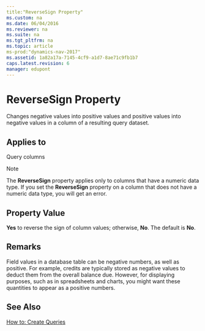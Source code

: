 ```yaml
---
title:"ReverseSign Property"
ms.custom: na
ms.date: 06/04/2016
ms.reviewer: na
ms.suite: na
ms.tgt_pltfrm: na
ms.topic: article
ms-prod:"dynamics-nav-2017"
ms.assetid: 1a82a17a-7145-4cf9-a1d7-8ae71c9fb1b7
caps.latest.revision: 6
manager: edupont
---
```

# ReverseSign Property
Changes negative values into positive values and positive values into negative values in a column of a resulting query dataset.  
  
## Applies to  
 Query columns  
  
> [!NOTE]  
>  The **ReverseSign** property applies only to columns that have a numeric data type. If you set the **ReverseSign** property on a column that does not have a numeric data type, you will get an error.  
  
## Property Value  
 **Yes** to reverse the sign of column values; otherwise, **No**. The default is **No**.  
  
## Remarks  
 Field values in a database table can be negative numbers, as well as positive. For example, credits are typically stored as negative values to deduct them from the overall balance due. However, for displaying purposes, such as in spreadsheets and charts, you might want these quantities to appear as a positive numbers.  
  
## See Also  
 [How to: Create Queries](../Topic/How%20to:%20Create%20Queries.md)